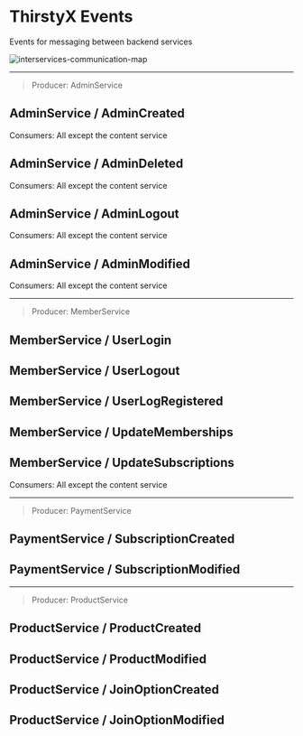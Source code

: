 # ThirstyX Events

Events for messaging between backend services

![interservices-communication-map](https://github.com/showers-and-bs/Thirsty-API/wiki/images/phase2/interservices-communication.png)

------------------
> Producer: AdminService

## AdminService / AdminCreated

Consumers: All except the content service

## AdminService / AdminDeleted

Consumers: All except the content service

## AdminService / AdminLogout

Consumers: All except the content service

## AdminService / AdminModified

Consumers: All except the content service

------------------
> Producer: MemberService

## MemberService / UserLogin
## MemberService / UserLogout
## MemberService / UserLogRegistered
## MemberService / UpdateMemberships
## MemberService / UpdateSubscriptions

Consumers: All except the content service

------------------
> Producer: PaymentService

## PaymentService / SubscriptionCreated
## PaymentService / SubscriptionModified

------------------
> Producer: ProductService

## ProductService / ProductCreated
## ProductService / ProductModified
## ProductService / JoinOptionCreated
## ProductService / JoinOptionModified
